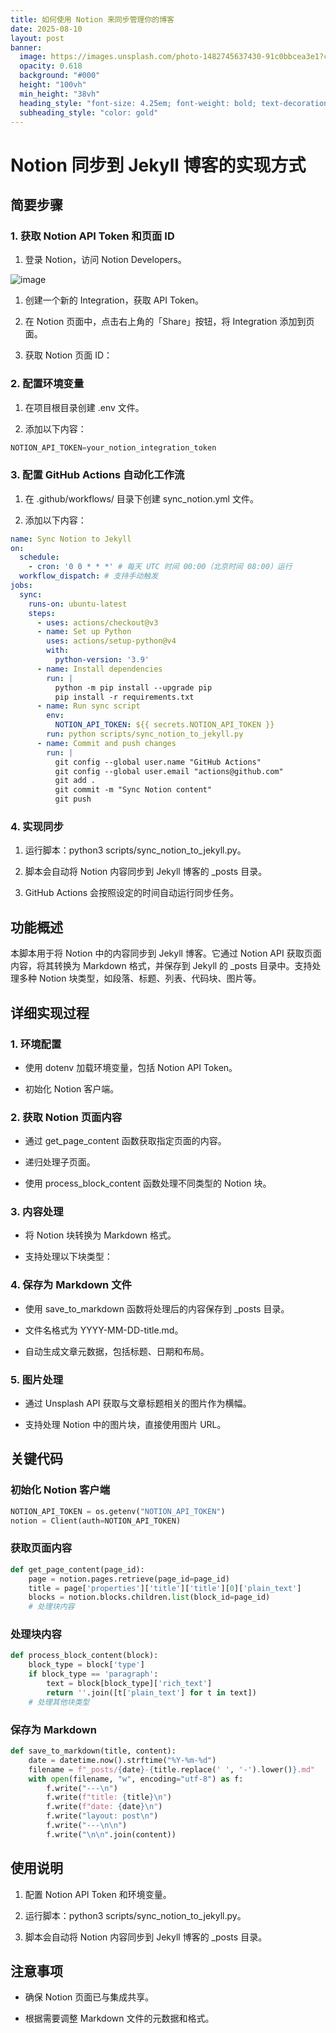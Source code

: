 ```yaml
---
title: 如何使用 Notion 来同步管理你的博客
date: 2025-08-10
layout: post
banner:
  image: https://images.unsplash.com/photo-1482745637430-91c0bbcea3e1?crop=entropy&cs=tinysrgb&fit=max&fm=jpg&ixid=M3w2OTIwMzJ8MHwxfHJhbmRvbXx8fHx8fHx8fDE3NTQ4NDMyMTR8&ixlib=rb-4.1.0&q=80&w=1080
  opacity: 0.618
  background: "#000"
  height: "100vh"
  min_height: "38vh"
  heading_style: "font-size: 4.25em; font-weight: bold; text-decoration: underline"
  subheading_style: "color: gold"
---
```


# Notion 同步到 Jekyll 博客的实现方式

## 简要步骤

### 1. 获取 Notion API Token 和页面 ID

1. 登录 Notion，访问 Notion Developers。

![image](https://prod-files-secure.s3.us-west-2.amazonaws.com/a7a0cc5a-89b9-4cda-8686-1fba0ca52f40/d19c1afe-dea5-4312-9333-786b0ba83054/image.png?X-Amz-Algorithm=AWS4-HMAC-SHA256&X-Amz-Content-Sha256=UNSIGNED-PAYLOAD&X-Amz-Credential=ASIAZI2LB466S2B7OORN%2F20250810%2Fus-west-2%2Fs3%2Faws4_request&X-Amz-Date=20250810T162653Z&X-Amz-Expires=3600&X-Amz-Security-Token=IQoJb3JpZ2luX2VjEJ7%2F%2F%2F%2F%2F%2F%2F%2F%2F%2FwEaCXVzLXdlc3QtMiJGMEQCIHveuzdBjOFLpQ8FiAcS%2F6hDC2Bdl0Fi2aS2jf5lXm7UAiA3aqAGw4oGhEXJCF5BcxBQZqg%2FcLvBYEjfNto%2FkFz9KCqIBAjX%2F%2F%2F%2F%2F%2F%2F%2F%2F%2F8BEAAaDDYzNzQyMzE4MzgwNSIMcuOZ0grPPLHupggXKtwDKO77j67WyhHm%2FGv7qYdga0RVWlem0np3o4dFdbXs9mkoxBp0A9y810uxBVWvapN4K%2BejQyKVDUk6LOcvB5n%2BJjIQmJhm%2B%2Bhywx8EQvBXdy68%2BpSn5l0%2FZTqRHkhfz0slXQ0cBMXtvSQ6HKEvmUMZA5S0hNegu5BRjoQY3P0rbjA1Fm6QGg3SYefFmbEXwXUztHXZHhyDKAS7cmg8eOXmFF%2BPm4RAxmuS8WLE%2FYWH9T85dC8069h4IMNhZwWM%2BjvEiUlvXvUqwEd422Lyu9HHdaHOMQP%2FRw1AxkJ2nJW7pk6UAvGsyWcRxL%2Bx%2BJqVK%2BDsolPJQQyTdmg%2BPJYm4jujXq8bMJZcknJQ5Lwt7vZzYOwspon5eJ86rRlCeq%2BsMsDm5cbXakOYLdfk7ycuRM8SNCKscF7fSi7UrJFzsaJMeMFMXGFINNRhpwcM9ZrbFQmZTZP%2F36z6sgQG1yfEEmwe8K5wzTrPxEu%2By%2BfUilcqnmRiIVNqUSibFC66jW7SAHxImsLA6rnyxNvf1ZAG1ReKA3Duc5R9%2Fz71ioO073Hlx7H5CsSZVZis7TfvrmEGgvE2IByk57diew%2FAExvxwI5TT6qAEfeMGWMFWwwAGHLWbmzA73RWcSHs0RtuoCAw3r7ixAY6pgH4yoFIgvKqqIA76yFdViOpSTkBchdbzXNd%2FADVERmt5raIoiT%2F2E1JAlR2MpLO%2FFHR%2BVCLA0NcnRNZ0MK27%2F0QjE9Re5Q3F8j4qNOjhVhug6bfpRs9lmJIg3Gc7yadCgvrRLdNrQmgqH1wV%2BZCi%2BahAJ6qmUaByhwDkxlwm4RV7%2FAjqB%2BLQoLjj2hN1VNwRPTBTCFrro0JpxvsgwIGtdwAu6XnyEBX&X-Amz-Signature=f1b441c52a7d38dc949d049ba7851c7404a308d888b9799a037dd86f4c91c5a6&X-Amz-SignedHeaders=host&x-amz-checksum-mode=ENABLED&x-id=GetObject)

1. 创建一个新的 Integration，获取 API Token。

1. 在 Notion 页面中，点击右上角的「Share」按钮，将 Integration 添加到页面。

1. 获取 Notion 页面 ID：


### 2. 配置环境变量

1. 在项目根目录创建 .env 文件。

1. 添加以下内容：

```javascript
NOTION_API_TOKEN=your_notion_integration_token
```

### 3. 配置 GitHub Actions 自动化工作流

1. 在 .github/workflows/ 目录下创建 sync_notion.yml 文件。

1. 添加以下内容：

```yaml
name: Sync Notion to Jekyll
on:
  schedule:
    - cron: '0 0 * * *' # 每天 UTC 时间 00:00（北京时间 08:00）运行
  workflow_dispatch: # 支持手动触发
jobs:
  sync:
    runs-on: ubuntu-latest
    steps:
      - uses: actions/checkout@v3
      - name: Set up Python
        uses: actions/setup-python@v4
        with:
          python-version: '3.9'
      - name: Install dependencies
        run: |
          python -m pip install --upgrade pip
          pip install -r requirements.txt
      - name: Run sync script
        env:
          NOTION_API_TOKEN: ${{ secrets.NOTION_API_TOKEN }}
        run: python scripts/sync_notion_to_jekyll.py
      - name: Commit and push changes
        run: |
          git config --global user.name "GitHub Actions"
          git config --global user.email "actions@github.com"
          git add .
          git commit -m "Sync Notion content"
          git push
```

### 4. 实现同步

1. 运行脚本：python3 scripts/sync_notion_to_jekyll.py。

1. 脚本会自动将 Notion 内容同步到 Jekyll 博客的 _posts 目录。

1. GitHub Actions 会按照设定的时间自动运行同步任务。

## 功能概述

本脚本用于将 Notion 中的内容同步到 Jekyll 博客。它通过 Notion API 获取页面内容，将其转换为 Markdown 格式，并保存到 Jekyll 的 _posts 目录中。支持处理多种 Notion 块类型，如段落、标题、列表、代码块、图片等。

## 详细实现过程

### 1. 环境配置

- 使用 dotenv 加载环境变量，包括 Notion API Token。

- 初始化 Notion 客户端。

### 2. 获取 Notion 页面内容

- 通过 get_page_content 函数获取指定页面的内容。

- 递归处理子页面。

- 使用 process_block_content 函数处理不同类型的 Notion 块。

### 3. 内容处理

- 将 Notion 块转换为 Markdown 格式。

- 支持处理以下块类型：


### 4. 保存为 Markdown 文件

- 使用 save_to_markdown 函数将处理后的内容保存到 _posts 目录。

- 文件名格式为 YYYY-MM-DD-title.md。

- 自动生成文章元数据，包括标题、日期和布局。

### 5. 图片处理

- 通过 Unsplash API 获取与文章标题相关的图片作为横幅。

- 支持处理 Notion 中的图片块，直接使用图片 URL。

## 关键代码

### 初始化 Notion 客户端

```python
NOTION_API_TOKEN = os.getenv("NOTION_API_TOKEN")
notion = Client(auth=NOTION_API_TOKEN)
```

### 获取页面内容

```python
def get_page_content(page_id):
    page = notion.pages.retrieve(page_id=page_id)
    title = page['properties']['title']['title'][0]['plain_text']
    blocks = notion.blocks.children.list(block_id=page_id)
    # 处理块内容
```

### 处理块内容

```python
def process_block_content(block):
    block_type = block['type']
    if block_type == 'paragraph':
        text = block[block_type]['rich_text']
        return ''.join([t['plain_text'] for t in text])
    # 处理其他块类型
```

### 保存为 Markdown

```python
def save_to_markdown(title, content):
    date = datetime.now().strftime("%Y-%m-%d")
    filename = f"_posts/{date}-{title.replace(' ', '-').lower()}.md"
    with open(filename, "w", encoding="utf-8") as f:
        f.write("---\n")
        f.write(f"title: {title}\n")
        f.write(f"date: {date}\n")
        f.write("layout: post\n")
        f.write("---\n\n")
        f.write("\n\n".join(content))
```

## 使用说明

1. 配置 Notion API Token 和环境变量。

1. 运行脚本：python3 scripts/sync_notion_to_jekyll.py。

1. 脚本会自动将 Notion 内容同步到 Jekyll 博客的 _posts 目录。

## 注意事项

- 确保 Notion 页面已与集成共享。

- 根据需要调整 Markdown 文件的元数据和格式。